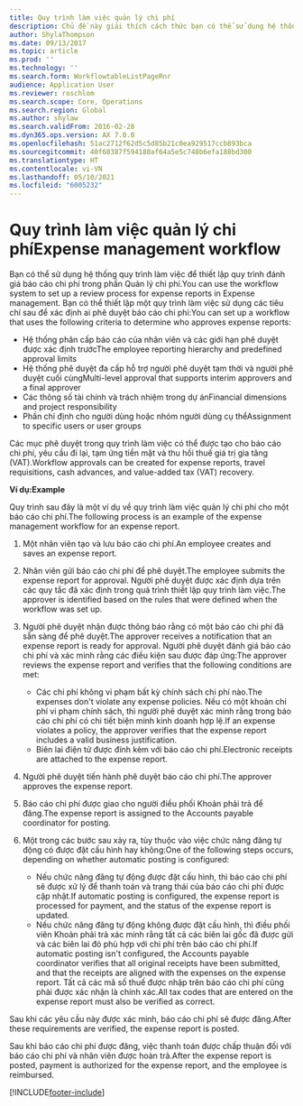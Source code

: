 ```yaml
---
title: Quy trình làm việc quản lý chi phí
description: Chủ đề này giải thích cách thức bạn có thể sử dụng hệ thống quy trình làm việc trong Microsoft Dynamics 365 Finance để thiết lập quy trình đánh giá báo cáo chi phí trong phần Quản lý chi phí.
author: ShylaThompson
ms.date: 09/13/2017
ms.topic: article
ms.prod: ''
ms.technology: ''
ms.search.form: WorkflowtableListPageRnr
audience: Application User
ms.reviewer: roschlom
ms.search.scope: Core, Operations
ms.search.region: Global
ms.author: shylaw
ms.search.validFrom: 2016-02-28
ms.dyn365.ops.version: AX 7.0.0
ms.openlocfilehash: 51ac2712f62d5c5d85b21c0ea929517ccb893bca
ms.sourcegitcommit: 40f68387f594180af64a5e5c748b6efa188bd300
ms.translationtype: HT
ms.contentlocale: vi-VN
ms.lasthandoff: 05/10/2021
ms.locfileid: "6005232"
---
```

# <a name="expense-management-workflow"></a><span data-ttu-id="2d974-103">Quy trình làm việc quản lý chi phí</span><span class="sxs-lookup"><span data-stu-id="2d974-103">Expense management workflow</span></span>

<span data-ttu-id="2d974-104">Bạn có thể sử dụng hệ thống quy trình làm việc để thiết lập quy trình đánh giá báo cáo chi phí trong phần Quản lý chi phí.</span><span class="sxs-lookup"><span data-stu-id="2d974-104">You can use the workflow system to set up a review process for expense reports in Expense management.</span></span> <span data-ttu-id="2d974-105">Bạn có thể thiết lập một quy trình làm việc sử dụng các tiêu chí sau để xác định ai phê duyệt báo cáo chi phí:</span><span class="sxs-lookup"><span data-stu-id="2d974-105">You can set up a workflow that uses the following criteria to determine who approves expense reports:</span></span>

- <span data-ttu-id="2d974-106">Hệ thống phân cấp báo cáo của nhân viên và các giới hạn phê duyệt được xác định trước</span><span class="sxs-lookup"><span data-stu-id="2d974-106">The employee reporting hierarchy and predefined approval limits</span></span>
- <span data-ttu-id="2d974-107">Hệ thống phê duyệt đa cấp hỗ trợ người phê duyệt tạm thời và người phê duyệt cuối cùng</span><span class="sxs-lookup"><span data-stu-id="2d974-107">Multi-level approval that supports interim approvers and a final approver</span></span>
- <span data-ttu-id="2d974-108">Các thông số tài chính và trách nhiệm trong dự án</span><span class="sxs-lookup"><span data-stu-id="2d974-108">Financial dimensions and project responsibility</span></span>
- <span data-ttu-id="2d974-109">Phần chỉ định cho người dùng hoặc nhóm người dùng cụ thể</span><span class="sxs-lookup"><span data-stu-id="2d974-109">Assignment to specific users or user groups</span></span>

<span data-ttu-id="2d974-110">Các mục phê duyệt trong quy trình làm việc có thể được tạo cho báo cáo chi phí, yêu cầu đi lại, tạm ứng tiền mặt và thu hồi thuế giá trị gia tăng (VAT).</span><span class="sxs-lookup"><span data-stu-id="2d974-110">Workflow approvals can be created for expense reports, travel requisitions, cash advances, and value-added tax (VAT) recovery.</span></span>

<span data-ttu-id="2d974-111">**Ví dụ:**</span><span class="sxs-lookup"><span data-stu-id="2d974-111">**Example**</span></span>

<span data-ttu-id="2d974-112">Quy trình sau đây là một ví dụ về quy trình làm việc quản lý chi phí cho một báo cáo chi phí.</span><span class="sxs-lookup"><span data-stu-id="2d974-112">The following process is an example of the expense management workflow for an expense report.</span></span>

1. <span data-ttu-id="2d974-113">Một nhân viên tạo và lưu báo cáo chi phí.</span><span class="sxs-lookup"><span data-stu-id="2d974-113">An employee creates and saves an expense report.</span></span>
2. <span data-ttu-id="2d974-114">Nhân viên gửi báo cáo chi phí để phê duyệt.</span><span class="sxs-lookup"><span data-stu-id="2d974-114">The employee submits the expense report for approval.</span></span> <span data-ttu-id="2d974-115">Người phê duyệt được xác định dựa trên các quy tắc đã xác định trong quá trình thiết lập quy trình làm việc.</span><span class="sxs-lookup"><span data-stu-id="2d974-115">The approver is identified based on the rules that were defined when the workflow was set up.</span></span>
3. <span data-ttu-id="2d974-116">Người phê duyệt nhận được thông báo rằng có một báo cáo chi phí đã sẵn sàng để phê duyệt.</span><span class="sxs-lookup"><span data-stu-id="2d974-116">The approver receives a notification that an expense report is ready for approval.</span></span> <span data-ttu-id="2d974-117">Người phê duyệt đánh giá báo cáo chi phí và xác minh rằng các điều kiện sau được đáp ứng:</span><span class="sxs-lookup"><span data-stu-id="2d974-117">The approver reviews the expense report and verifies that the following conditions are met:</span></span>

    - <span data-ttu-id="2d974-118">Các chi phí không vi phạm bất kỳ chính sách chi phí nào.</span><span class="sxs-lookup"><span data-stu-id="2d974-118">The expenses don't violate any expense policies.</span></span> <span data-ttu-id="2d974-119">Nếu có một khoản chi phí vi phạm chính sách, thì người phê duyệt xác minh rằng trong báo cáo chi phí có chi tiết biện minh kinh doanh hợp lệ.</span><span class="sxs-lookup"><span data-stu-id="2d974-119">If an expense violates a policy, the approver verifies that the expense report includes a valid business justification.</span></span>
    - <span data-ttu-id="2d974-120">Biên lai điện tử được đính kèm với báo cáo chi phí.</span><span class="sxs-lookup"><span data-stu-id="2d974-120">Electronic receipts are attached to the expense report.</span></span>

4. <span data-ttu-id="2d974-121">Người phê duyệt tiến hành phê duyệt báo cáo chi phí.</span><span class="sxs-lookup"><span data-stu-id="2d974-121">The approver approves the expense report.</span></span>
5. <span data-ttu-id="2d974-122">Báo cáo chi phí được giao cho người điều phối Khoản phải trả để đăng.</span><span class="sxs-lookup"><span data-stu-id="2d974-122">The expense report is assigned to the Accounts payable coordinator for posting.</span></span>
6. <span data-ttu-id="2d974-123">Một trong các bước sau xảy ra, tùy thuộc vào việc chức năng đăng tự động có được đặt cấu hình hay không:</span><span class="sxs-lookup"><span data-stu-id="2d974-123">One of the following steps occurs, depending on whether automatic posting is configured:</span></span>

    - <span data-ttu-id="2d974-124">Nếu chức năng đăng tự động được đặt cấu hình, thì báo cáo chi phí sẽ được xử lý để thanh toán và trạng thái của báo cáo chi phí được cập nhật.</span><span class="sxs-lookup"><span data-stu-id="2d974-124">If automatic posting is configured, the expense report is processed for payment, and the status of the expense report is updated.</span></span>
    - <span data-ttu-id="2d974-125">Nếu chức năng đăng tự động không được đặt cấu hình, thì điều phối viên Khoản phải trả xác minh rằng tất cả các biên lai gốc đã được gửi và các biên lai đó phù hợp với chi phí trên báo cáo chi phí.</span><span class="sxs-lookup"><span data-stu-id="2d974-125">If automatic posting isn't configured, the Accounts payable coordinator verifies that all original receipts have been submitted, and that the receipts are aligned with the expenses on the expense report.</span></span> <span data-ttu-id="2d974-126">Tất cả các mã số thuế được nhập trên báo cáo chi phí cũng phải được xác nhận là chính xác.</span><span class="sxs-lookup"><span data-stu-id="2d974-126">All tax codes that are entered on the expense report must also be verified as correct.</span></span>

<span data-ttu-id="2d974-127">Sau khi các yêu cầu này được xác minh, báo cáo chi phí sẽ được đăng.</span><span class="sxs-lookup"><span data-stu-id="2d974-127">After these requirements are verified, the expense report is posted.</span></span>

<span data-ttu-id="2d974-128">Sau khi báo cáo chi phí được đăng, việc thanh toán được chấp thuận đối với báo cáo chi phí và nhân viên được hoàn trả.</span><span class="sxs-lookup"><span data-stu-id="2d974-128">After the expense report is posted, payment is authorized for the expense report, and the employee is reimbursed.</span></span>


[!INCLUDE[footer-include](../includes/footer-banner.md)]